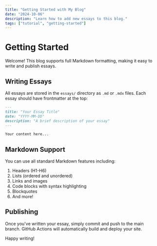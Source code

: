 ```yaml
---
title: "Getting Started with My Blog"
date: "2024-10-06"
description: "Learn how to add new essays to this blog."
tags: ["tutorial", "getting-started"]
---
```


# Getting Started

Welcome! This blog supports full Markdown formatting, making it easy to write and publish essays.

## Writing Essays

All essays are stored in the `essays/` directory as `.md` or `.mdx` files. Each essay should have frontmatter at the top:

```markdown
---
title: "Your Essay Title"
date: "YYYY-MM-DD"
description: "A brief description of your essay"
---

Your content here...
```

## Markdown Support

You can use all standard Markdown features including:

1. Headers (H1-H6)
2. Lists (ordered and unordered)
3. Links and images
4. Code blocks with syntax highlighting
5. Blockquotes
6. And more!

## Publishing

Once you've written your essay, simply commit and push to the main branch. GitHub Actions will automatically build and deploy your site.

Happy writing!


